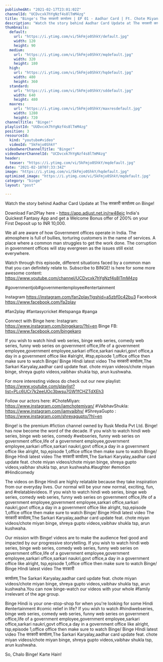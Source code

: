 ```yaml
---
publishedAt: "2021-02-17T23:01:02Z"
channelId: "UCDvcxk7hYgNzf4s8lTmM4zg"
title: "Binge's The सरकारी कार्यालय | EP 01 - Aadhar Card | Ft. Chote Miyan, Shreya Gupto, Bibhu & Vaibhav"
description: "Watch the story behind Aadhar Card Update at The सरकारी कार्यालय on Binge!\n\nDownload Fan2Play here - https://app.adjust.net.in/rw48ejc \nIndia's Quickest Fantasy App and get a Welcome Bonus offer of 200% on your First Deposit up to INR 10,000.\n\nWe all are aware of how Government offices operate in India. The atmosphere is full of bullies, torturing customers in the name of services. A place where a common man struggles to get the work done. The corruption in government offices will stay evergreen as the issues still exist everywhere.\n\nWatch through this episode, different situations faced by a common man that you can definitely relate to. Subscribe to BINGE! is here for some more awesome content: https://www.youtube.com/channel/UCDvcxk7hYgNzf4s8lTmM4zg\n\n#governmentjob#governmentemployee#entertainment\n\nInstagram https://instagram.com/fan2play?igshid=a5zbf0c42bu3\nFacebook https://www.facebook.com/fa2play\n\n#fan2play #fantasycricket #letspanga #panga\n\nConnect with Binge here:\nInstagram: https://www.instagram.com/bingekaro/?hl=en\nBinge FB: https://www.facebook.com/bingekaro\n\nIf you wish to watch hindi web series, binge web series, comedy web series, funny web series on government office,life of a government employee,government employee,sarkari office,sarkari naukri,govt office,a day in a government office like #alright, #tsp,episode 1,office office then make sure to watch Binge/ Binge HIndi latest video The सरकारी कार्यालय,The Sarkari Karyalay,aadhar card update feat. chote miyan videos/chote miyan binge, shreya gupto videos,vaibhav shukla tsp, arun kushwaha.\n\nFor more interesting videos do check out our new playlist: https://www.youtube.com/playlist?list=PLc6UCr7k2eeUOc3bwsu7GW1fCHZTdXEh3\n\nFollow our actors here:\n#ChoteMiyan: https://www.instagram.com/iamchotemiyan/\n#VaibhavShukla: https://www.instagram.com/iamvaibhv/\n#ShreyaGupto : https://www.instagram.com/shreyagupto/?hl=en\n\nBinge! is the premium #fiction channel owned by Rusk Media Pvt Ltd. Binge! has now become the word of the decade. If you wish to watch hindi web series, binge web series, comedy #webseries, funny web series on government office,life of a government employee,government employee,sarkari office,sarkari naukri,govt office,a day in a government office like alright, tsp,episode 1,office office then make sure to watch Binge/ Binge HIndi latest video The सरकारी कार्यालय,The Sarkari Karyalay,aadhar card update feat. chote miyan videos/chote miyan binge, shreya gupto videos,vaibhav shukla tsp, arun kushwaha.#laughter #emotion #Hindicomedy\n\nThe videos on Binge Hindi are highly relatable because they take inspiration from our everyday lives. Our normal will be your new normal, exciting, fun, and #relatablevideos. If you wish to watch hindi web series, binge web series, comedy web series, funny web series on government office,life of a government employee,government employee,sarkari office,sarkari naukri,govt office,a day in a government office like alright, tsp,episode 1,office office then make sure to watch Binge/ Binge HIndi latest video The सरकारी कार्यालय,The Sarkari Karyalay,aadhar card update feat. chote miyan videos/chote miyan binge, shreya gupto videos,vaibhav shukla tsp, arun kushwaha.\n\nOur mission with Binge! videos are to make the audience feel good and impacted by our progressive storytelling. If you wish to watch hindi web series, binge web series, comedy web series, funny web series on government office,life of a government employee,government employee,sarkari office,sarkari naukri,govt office,a day in a government office like alright, tsp,episode 1,office office then make sure to watch Binge/ Binge HIndi latest video The सरकारी\n\nकार्यालय,The Sarkari Karyalay,aadhar card update feat. chote miyan videos/chote miyan binge, shreya gupto videos,vaibhav shukla tsp, arun kushwaha.You can now binge-watch our videos with your whole #family irrelevant of the age group.\n\nBinge Hindi is your one-stop-shop for when you're looking for some Hindi #entertainment #comic relief in life? If you wish to watch #hindiwebseries, binge web series, comedy web series, funny web series on government office,life of a government employee,government employee,sarkari office,sarkari naukri,govt office,a day in a government office like alright, tsp,episode 1,office office then make sure to watch Binge/ Binge HIndi latest video The सरकारी कार्यालय,The Sarkari Karyalay,aadhar card update feat. chote miyan videos/chote miyan binge, shreya gupto videos,vaibhav shukla tsp, arun kushwaha.\n\nSo, Chalo Binge! Karte Hain!"
thumbnails:
  default:
    url: "https://i.ytimg.com/vi/5kFmjo0ShkY/default.jpg"
    width: 120
    height: 90
  medium:
    url: "https://i.ytimg.com/vi/5kFmjo0ShkY/mqdefault.jpg"
    width: 320
    height: 180
  high:
    url: "https://i.ytimg.com/vi/5kFmjo0ShkY/hqdefault.jpg"
    width: 480
    height: 360
  standard:
    url: "https://i.ytimg.com/vi/5kFmjo0ShkY/sddefault.jpg"
    width: 640
    height: 480
  maxres:
    url: "https://i.ytimg.com/vi/5kFmjo0ShkY/maxresdefault.jpg"
    width: 1280
    height: 720
channelTitle: "Binge!"
playlistId: "UUDvcxk7hYgNzf4s8lTmM4zg"
position: 3
resourceId:
  kind: "youtube#video"
  videoId: "5kFmjo0ShkY"
videoOwnerChannelTitle: "Binge!"
videoOwnerChannelId: "UCDvcxk7hYgNzf4s8lTmM4zg"
header:
  teaser: "https://i.ytimg.com/vi/5kFmjo0ShkY/mqdefault.jpg"
date: "2021-02-18T07:33:34Z"
image: "https://i.ytimg.com/vi/5kFmjo0ShkY/hqdefault.jpg"
optimized_image: "https://i.ytimg.com/vi/5kFmjo0ShkY/mqdefault.jpg"
category: "binge"
layout: "post"

---
```

Watch the story behind Aadhar Card Update at The सरकारी कार्यालय on Binge!

Download Fan2Play here - https://app.adjust.net.in/rw48ejc 
India's Quickest Fantasy App and get a Welcome Bonus offer of 200% on your First Deposit up to INR 10,000.

We all are aware of how Government offices operate in India. The atmosphere is full of bullies, torturing customers in the name of services. A place where a common man struggles to get the work done. The corruption in government offices will stay evergreen as the issues still exist everywhere.

Watch through this episode, different situations faced by a common man that you can definitely relate to. Subscribe to BINGE! is here for some more awesome content: https://www.youtube.com/channel/UCDvcxk7hYgNzf4s8lTmM4zg

#governmentjob#governmentemployee#entertainment

Instagram https://instagram.com/fan2play?igshid=a5zbf0c42bu3
Facebook https://www.facebook.com/fa2play

#fan2play #fantasycricket #letspanga #panga

Connect with Binge here:
Instagram: https://www.instagram.com/bingekaro/?hl=en
Binge FB: https://www.facebook.com/bingekaro

If you wish to watch hindi web series, binge web series, comedy web series, funny web series on government office,life of a government employee,government employee,sarkari office,sarkari naukri,govt office,a day in a government office like #alright, #tsp,episode 1,office office then make sure to watch Binge/ Binge HIndi latest video The सरकारी कार्यालय,The Sarkari Karyalay,aadhar card update feat. chote miyan videos/chote miyan binge, shreya gupto videos,vaibhav shukla tsp, arun kushwaha.

For more interesting videos do check out our new playlist: https://www.youtube.com/playlist?list=PLc6UCr7k2eeUOc3bwsu7GW1fCHZTdXEh3

Follow our actors here:
#ChoteMiyan: https://www.instagram.com/iamchotemiyan/
#VaibhavShukla: https://www.instagram.com/iamvaibhv/
#ShreyaGupto : https://www.instagram.com/shreyagupto/?hl=en

Binge! is the premium #fiction channel owned by Rusk Media Pvt Ltd. Binge! has now become the word of the decade. If you wish to watch hindi web series, binge web series, comedy #webseries, funny web series on government office,life of a government employee,government employee,sarkari office,sarkari naukri,govt office,a day in a government office like alright, tsp,episode 1,office office then make sure to watch Binge/ Binge HIndi latest video The सरकारी कार्यालय,The Sarkari Karyalay,aadhar card update feat. chote miyan videos/chote miyan binge, shreya gupto videos,vaibhav shukla tsp, arun kushwaha.#laughter #emotion #Hindicomedy

The videos on Binge Hindi are highly relatable because they take inspiration from our everyday lives. Our normal will be your new normal, exciting, fun, and #relatablevideos. If you wish to watch hindi web series, binge web series, comedy web series, funny web series on government office,life of a government employee,government employee,sarkari office,sarkari naukri,govt office,a day in a government office like alright, tsp,episode 1,office office then make sure to watch Binge/ Binge HIndi latest video The सरकारी कार्यालय,The Sarkari Karyalay,aadhar card update feat. chote miyan videos/chote miyan binge, shreya gupto videos,vaibhav shukla tsp, arun kushwaha.

Our mission with Binge! videos are to make the audience feel good and impacted by our progressive storytelling. If you wish to watch hindi web series, binge web series, comedy web series, funny web series on government office,life of a government employee,government employee,sarkari office,sarkari naukri,govt office,a day in a government office like alright, tsp,episode 1,office office then make sure to watch Binge/ Binge HIndi latest video The सरकारी

कार्यालय,The Sarkari Karyalay,aadhar card update feat. chote miyan videos/chote miyan binge, shreya gupto videos,vaibhav shukla tsp, arun kushwaha.You can now binge-watch our videos with your whole #family irrelevant of the age group.

Binge Hindi is your one-stop-shop for when you're looking for some Hindi #entertainment #comic relief in life? If you wish to watch #hindiwebseries, binge web series, comedy web series, funny web series on government office,life of a government employee,government employee,sarkari office,sarkari naukri,govt office,a day in a government office like alright, tsp,episode 1,office office then make sure to watch Binge/ Binge HIndi latest video The सरकारी कार्यालय,The Sarkari Karyalay,aadhar card update feat. chote miyan videos/chote miyan binge, shreya gupto videos,vaibhav shukla tsp, arun kushwaha.

So, Chalo Binge! Karte Hain!